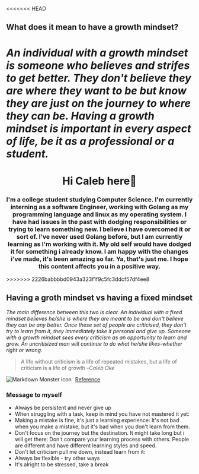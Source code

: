 <<<<<<< HEAD
## What does it mean to have a growth mindset?
*An individual with a growth mindset is someone who believes and strifes to get better. They don't believe they are where they want to be but know they are just on the journey to where they can be. Having a growth mindset is important in every aspect of life, be it as a professional or a student.*
=======
<h1 align="center">Hi Caleb here👋</h1>
<h3 align="center">I'm a college student studying Computer Science. I'm currently interning as a software Engineer, working with Golang as my programming language and linux as my operating system. I have had issues in the past with dodging responsibilities or trying to learn something new. I believe i have overcomed it or sort of. I've never used Golang before, but I am currently learning as I'm working with it. My old self would have dodged it for something i already know. I am happy with the changes i've made, it's been amazing so far. Ya, that's just me. I hope this content affects you in a positive way. </h3>
>>>>>>> 2226babbbbd0943a323f1f9c5fc3ddcf57df4ee8


## Having a groth mindset vs having a fixed mindset
*The main difference between this two is clear. An individual with a fixed mindset believes he/she is where they are meant to be and don't believe they can be any better. Once these set of people are criticised, they don't try to learn from it, they immediately take it personal and give up. Someone with a growth mindset sees every criticism as an opportunity to learn and grow. An uncritisized man will continue to do what he/she likes-whether right or wrong.*

> A life without criticism is a life of repeated mistakes, but a life of criticism is a life of growth -*Caleb Oke*

<img src="https://libapps.s3.amazonaws.com/accounts/30944/images/Growth_Mindset_Pic.png"
     alt="Markdown Monster icon"
     style="float: left; margin-right: 10px;" />


[Reference](https://rasmussen.libanswers.com/faq/261724)


### Message to myself
- Always be persistent and never give up
- When struggling with a task, keep in mind you have not mastered it yet: 
- Making a mistake is fine, it's just a learning experience: 
  It's not bad when you make a mistake, but it's bad when you don't learn from them.
- Don't focus on the journey but the destination. It might take long but i will get there: Don't compare your learning process with others. People are different and have different learning styles and speed.
- Don't let criticism pull me down, instead learn from it: 
- Always be flexible - try other ways
- It's alright to be stressed, take a break